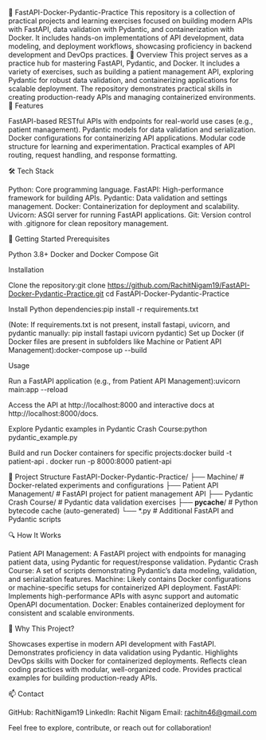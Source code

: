 🚀 FastAPI-Docker-Pydantic-Practice
This repository is a collection of practical projects and learning exercises focused on building modern APIs with FastAPI, data validation with Pydantic, and containerization with Docker. It includes hands-on implementations of API development, data modeling, and deployment workflows, showcasing proficiency in backend development and DevOps practices.
📖 Overview
This project serves as a practice hub for mastering FastAPI, Pydantic, and Docker. It includes a variety of exercises, such as building a patient management API, exploring Pydantic for robust data validation, and containerizing applications for scalable deployment. The repository demonstrates practical skills in creating production-ready APIs and managing containerized environments.
🎯 Features

FastAPI-based RESTful APIs with endpoints for real-world use cases (e.g., patient management).
Pydantic models for data validation and serialization.
Docker configurations for containerizing API applications.
Modular code structure for learning and experimentation.
Practical examples of API routing, request handling, and response formatting.

🛠️ Tech Stack

Python: Core programming language.
FastAPI: High-performance framework for building APIs.
Pydantic: Data validation and settings management.
Docker: Containerization for deployment and scalability.
Uvicorn: ASGI server for running FastAPI applications.
Git: Version control with .gitignore for clean repository management.

🚀 Getting Started
Prerequisites

Python 3.8+
Docker and Docker Compose
Git

Installation

Clone the repository:git clone https://github.com/RachitNigam19/FastAPI-Docker-Pydantic-Practice.git
cd FastAPI-Docker-Pydantic-Practice


Install Python dependencies:pip install -r requirements.txt

(Note: If requirements.txt is not present, install fastapi, uvicorn, and pydantic manually: pip install fastapi uvicorn pydantic)
Set up Docker (if Docker files are present in subfolders like Machine or Patient API Management):docker-compose up --build



Usage

Run a FastAPI application (e.g., from Patient API Management):uvicorn main:app --reload


Access the API at http://localhost:8000 and interactive docs at http://localhost:8000/docs.


Explore Pydantic examples in Pydantic Crash Course:python pydantic_example.py


Build and run Docker containers for specific projects:docker build -t patient-api .
docker run -p 8000:8000 patient-api



📂 Project Structure
FastAPI-Docker-Pydantic-Practice/
├── Machine/                     # Docker-related experiments and configurations
├── Patient API Management/      # FastAPI project for patient management API
├── Pydantic Crash Course/       # Pydantic data validation exercises
├── __pycache__/                 # Python bytecode cache (auto-generated)
└── *.py                         # Additional FastAPI and Pydantic scripts

🔍 How It Works

Patient API Management: A FastAPI project with endpoints for managing patient data, using Pydantic for request/response validation.
Pydantic Crash Course: A set of scripts demonstrating Pydantic’s data modeling, validation, and serialization features.
Machine: Likely contains Docker configurations or machine-specific setups for containerized API deployment.
FastAPI: Implements high-performance APIs with async support and automatic OpenAPI documentation.
Docker: Enables containerized deployment for consistent and scalable environments.

🌟 Why This Project?

Showcases expertise in modern API development with FastAPI.
Demonstrates proficiency in data validation using Pydantic.
Highlights DevOps skills with Docker for containerized deployments.
Reflects clean coding practices with modular, well-organized code.
Provides practical examples for building production-ready APIs.

📫 Contact

GitHub: RachitNigam19
LinkedIn: Rachit Nigam
Email: rachitn46@gmail.com

Feel free to explore, contribute, or reach out for collaboration!
